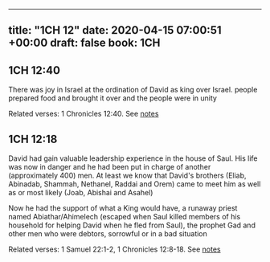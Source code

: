 
---
title: "1CH 12"
date: 2020-04-15 07:00:51 +00:00
draft: false
book: 1CH
---

## 1CH 12:40

There was joy in Israel at the ordination of David as king over Israel. people prepared food and brought it over and the people were in unity

Related verses: 1 Chronicles 12:40. See [notes](https://my.bible.com/notes/3408107315948937721)


## 1CH 12:18

David had gain valuable leadership experience in the house of Saul. His life was now in danger and he had been put in charge of another (approximately 400) men. At least we know that David's brothers (Eliab, Abinadab, Shammah, Nethanel, Raddai and Orem) came to meet him as well as or most likely (Joab, Abishai and Asahel) 

Now he had the support of what a King would have, a runaway priest named Abiathar/Ahimelech (escaped when Saul killed members of his household for helping David when he fled from Saul), the prophet Gad and other men who were debtors, sorrowful or in a bad situation

Related verses: 1 Samuel 22:1-2, 1 Chronicles 12:8-18. See [notes](https://my.bible.com/notes/2634813251003343828)

